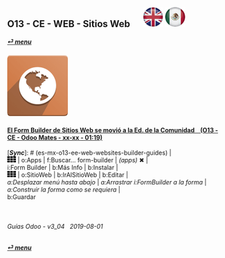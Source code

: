 ## O13 - CE - WEB - Sitios Web &nbsp;&nbsp;&nbsp;&nbsp; [![en-uk](/doc/img/en-uk_flag_button_small.png)](/en-uk/o13/ee/web/en-uk-o13-ee-web-websites-builder-guides.md) [ ![es-mx](/doc/img/es-mx_flag_button_small.png)](/es-mx/o13/ee/web/es-mx-o13-ee-web-websites-builder-guides.md)  
#### [_&#x23CE; menu_](/es-mx/o13/ce/es-mx-o13-ce-guides-menu.md)
### ![web](/doc/img/website.png)

#### [El Form Builder de Sitios Web se movió a la Ed. de la Comunidad &nbsp;&nbsp; (O13 - CE - Odoo Mates - xx-xx - 01:19)](https://youtube.com/embed/o3WGNq4i344?autoplay=1&start=0&end=0&rel=0)  
[***Sync***]: # (es-mx-o13-ee-web-websites-builder-guides) |  
![apps](/doc/img/apps.png) | o:Apps | f:Buscar... form-builder | _(apps)_ &#x2716; |  
i:Form Builder | b:Más Info | b:Instalar |  
![apps](/doc/img/apps.png) | o:SitioWeb | b:IrAlSitioWeb | b:Editar |  
_a:Desplazar menú hasta abajo_ | _a:Arrastrar i:FormBuilder a la forma_ | _a:Construir la forma como se requiera_ |  
b:Guardar  

<br>
	
###### Guías Odoo - v3_04 &nbsp; 2019-08-01  
**[_&#x23CE; menu_](/es-mx/o13/ce/es-mx-o13-ce-guides-menu.md)**  
